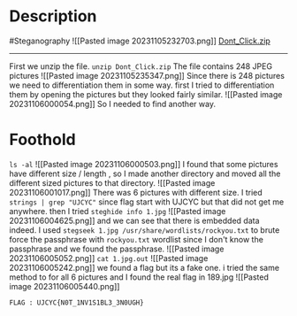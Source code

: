 # Description
#Steganography
![[Pasted image 20231105232703.png]]
[Dont_Click.zip](http://139.59.212.68/files/d54cd94125227bdabb639718ea2e7b7d/Dont_Click.zip?token=eyJ1c2VyX2lkIjoxMTQsInRlYW1faWQiOjUsImZpbGVfaWQiOjd9.ZUf6SA.6s15T-9bz0Rh4qAjvyhQJLlvWWU)

---
First we unzip the file.
`unzip Dont_Click.zip`
The file contains 248 JPEG pictures
![[Pasted image 20231105235347.png]]
Since there is 248 pictures we need to differentiation them in some way.
first I tried to differentiation them by opening the pictures but they looked fairly similar.
![[Pasted image 20231106000054.png]]
So I needed to find another way.
# Foothold
`ls -al`
![[Pasted image 20231106000503.png]]
I found that some pictures have different size / length , so I made another directory and moved all the different sized pictures to that directory. 
![[Pasted image 20231106001017.png]]
There was 6 pictures with different size. 
I tried `strings | grep "UJCYC"` since flag start with UJCYC but that did not get me anywhere.
then I tried `steghide info 1.jpg` 
![[Pasted image 20231106004625.png]]
and we can see that there is embedded data indeed. 
I used `stegseek 1.jpg /usr/share/wordlists/rockyou.txt` to brute force the passphrase with `rockyou.txt` wordlist since I don't know the passphrase and we found the passphrase.
![[Pasted image 20231106005052.png]]
`cat 1.jpg.out`
![[Pasted image 20231106005242.png]]
we found a flag but its a fake one. i tried the same method to for all 6 pictures and I found the real flag in 189.jpg
![[Pasted image 20231106005440.png]]
```
FLAG : UJCYC{N0T_1NV1S1BL3_3N0UGH}
```
